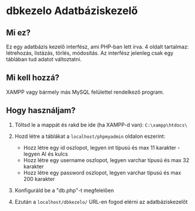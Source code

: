 
<h1>dbkezelo Adatbáziskezelő</h1>
<h2>Mi ez?</h2>
Ez egy adatbázis kezelő interfész, ami PHP-ban lett írva. 4 oldalt tartalmaz: létrehozás, listázás, törlés, módosítás. Az interfész jelenleg csak egy táblában tud adatot változtatni.
<h2>Mi kell hozzá?</h2>
XAMPP vagy bármely más MySQL felülettel rendelkező program.
<h2>Hogy használjam?</h2>

1. Töltsd le a mappát és rakd be ide (ha XAMPP-d van): `C:\xampp\htdocs\`

2. Hozd létre a táblákat a `localhost/phpmyadmin` oldalon eszerint:
    * Hozz létre egy id oszlopot, legyen int típusú és max 11 karakter - legyen AI és  kulcs
    * Hozz létre egy username oszlopot, legyen varchar típusú és max 32 karakter
    * Hozz létre egy password oszlopot, legyen varchar típusú és max 200 karakter
 
6. Konfiguráld be a "db.php"-t megfelelően

7. Ezután a `localhost/dbkezelo/` URL-en fogod elérni az adatbáziskezelőt


